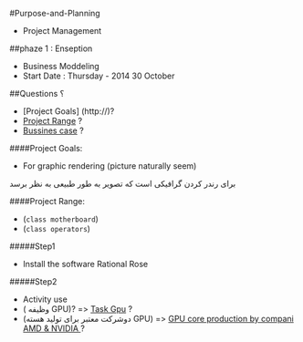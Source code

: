 #Purpose-and-Planning
* Project Management

##phaze 1 : Enseption
* Business Moddeling
* Start Date : Thursday - 2014 30 October

##Questions ؟
* [Project Goals] (http://)?
* [Project Range](http://)  ?
* [Bussines case](http://) ?

####Project Goals:
* For graphic rendering (picture naturally seem)  

برای رندر کردن گرافیکی است که تصویر به طور طبیعی به نظر برسد 

####Project Range:
- (`class motherboard`)
- (`class operators`)

#####Step1 
- Install the software Rational Rose

#####Step2
- Activity use
- ( وظیفه GPU)? => [Task Gpu](http://8pic.ir/images/81mkhhdvktvgd3826dgl.gif) ?
- (دوشرکت معتبر برای تولید هسته GPU) => [GPU core production by compani  AMD & NVIDIA ](http://8pic.ir/images/81mkhhdvktvgd3826dgl.gif) ?

